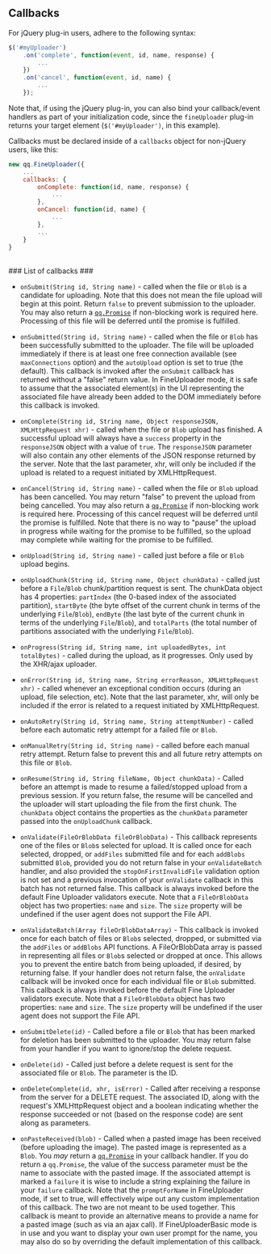 ## Callbacks ##

For jQuery plug-in users, adhere to the following syntax:
```javascript
$('#myUploader')
    .on('complete', function(event, id, name, response) {
        ...
    })
    .on('cancel', function(event, id, name) {
        ...
    });
```

Note that, if using the jQuery plug-in, you can also bind your callback/event handlers as part of your initialization code, since
the `fineUploader` plug-in returns your target element (`$('#myUploader')`, in this example).

Callbacks must be declared inside of a `callbacks` object for non-jQuery users, like this:
```javascript
new qq.FineUploader({
    ...
    callbacks: {
        onComplete: function(id, name, response) {
            ...
        },
        onCancel: function(id, name) {
            ...
        },
        ...
    }
}
```

<br/>
### List of callbacks ###

* `onSubmit(String id, String name)` - called when the file or `Blob` is a candidate for uploading.
Note that this does not mean the file upload will begin at this point.  Return `false` to prevent submission to the uploader.
You may also return a [`qq.Promise`](promise.md) if non-blocking work is required here.  Processing of this file will be deferred
until the promise is fulfilled.

* `onSubmitted(String id, String name)` - called when the file or `Blob` has been successfully submitted to the uploader.  The
file will be uploaded immediately if there is at least one free connection available (see `maxConnections` option) and the `autoUpload`
option is set to true (the default).  This callback is invoked after the `onSubmit` callback has returned without a "false" return value.
In FineUploader mode, it is safe to assume that the associated element(s) in the UI representing the associated file have already been added
to the DOM immediately before this callback is invoked.

* `onComplete(String id, String name, Object responseJSON, XMLHttpRequest xhr)` - called when the file or `Blob` upload has finished.
A successful upload will always have a `success` property in the `responseJSON` object with a value of `true`.  The
`responseJSON` parameter will also contain any other elements of the JSON response returned by the server.  Note that
the last parameter, xhr, will only be included if the upload is related to a request initiated by XMLHttpRequest.

* `onCancel(String id, String name)` - called when the file or `Blob` upload has been cancelled.  You may return "false" to
prevent the upload from being cancelled.  You may also return a [`qq.Promise`](promise.md) if non-blocking work is required
here.  Processing of this cancel request will be deferred until the promise is fulfilled.  Note that there is no way to "pause"
the upload in progress while waiting for the promise to be fulfilled, so the upload may complete while waiting for the promise
to be fulfilled.

* `onUpload(String id, String name)` - called just before a file or `Blob` upload begins.

* `onUploadChunk(String id, String name, Object chunkData)` - called just before a `File`/`Blob` chunk/partition request is sent.  The chunkData object has
4 properties: `partIndex` (the 0-based index of the associated partition), `startByte` (the byte offset of the current chunk in terms
of the underlying `File`/`Blob`), `endByte` (the last byte of the current chunk in terms of the underlying `File`/`Blob`), and `totalParts` (the
total number of partitions associated with the underlying `File`/`Blob`).

* `onProgress(String id, String name, int uploadedBytes, int totalBytes)` - called during the upload, as it progresses.  Only used by the XHR/ajax uploader.

* `onError(String id, String name, String errorReason, XMLHttpRequest xhr)` - called whenever an exceptional condition occurs (during an upload, file selection, etc).
Note that the last parameter, xhr, will only be included if the error is related to a request initiated by XMLHttpRequest.

* `onAutoRetry(String id, String name, String attemptNumber)` - called before each automatic retry attempt for a failed file or `Blob`.

* `onManualRetry(String id, String name)` - called before each manual retry attempt.  Return false to prevent this and all future retry attempts on this file or `Blob`.

* `onResume(String id, String fileName, Object chunkData)` - Called before an attempt is made to resume a failed/stopped upload from a previous session.
If you return false, the resume will be cancelled and the uploader will start uploading the file from the first chunk.  The `chunkData` object contains the properties as
the `chunkData` parameter passed into the `onUploadChunk` callback.

* `onValidate(FileOrBlobData fileOrBlobData)` - This callback represents one of the files or `Blob`s selected for upload.  It is called once
for each selected, dropped, or `addFiles` submitted file and for each `addBlobs` submitted `Blob`, provided you do not return false in your `onValidateBatch` handler, and also provided
the `stopOnFirstInvalidFile` validation option is not set and a previous invocation of your `onValidate` callback in this batch has not returned false.
This callback is always invoked before the default Fine Uploader validators execute.  Note that a `FileOrBlobData` object has two properties: `name`
and `size`.  The `size` property will be undefined if the user agent does not support the File API.

* `onValidateBatch(Array fileOrBlobDataArray)` - This callback is invoked once for each batch of files or `Blob`s selected, dropped, or submitted
via the `addFiles` or `addBlobs`  API functions.  A FileOrBlobData array is passed in representing all files or `Blob`s selected or dropped at once.  This allows
you to prevent the entire batch from being uploaded, if desired, by returning false.  If your handler does not return false,
the `onValidate` callback will be invoked once for each individual file or `Blob` submitted.  This callback is always invoked before
the default Fine Uploader validators execute.  Note that a `FileOrBlobData` object has two properties: `name` and `size`.
The `size` property will be undefined if the user agent does not support the File API.

* `onSubmitDelete(id)` - Called before a file or `Blob` that has been marked for deletion has been submitted to the uploader.
You may return false from your handler if you want to ignore/stop the delete request.

* `onDelete(id)` - Called just before a delete request is sent for the associated file or `Blob`.  The parameter is the ID.

* `onDeleteComplete(id, xhr, isError)` - Called after receiving a response from the server for a DELETE request.  The associated
ID, along with the request's XMLHttpRequest object and a boolean indicating whether the response succeeded or not (based on the response code)
are sent along as parameters.

* `onPasteReceived(blob)` - Called when a pasted image has been received (before uploading the image).  The pasted image is
represented as a `Blob`.  You _may_ return a [`qq.Promise`](promise.md) in your callback handler.  If you do return a `qq.Promise`,
the value of the success parameter must be the name to associate with the pasted image.  If the associated attempt is marked
a `failure` it is wise to include a string explaining the failure in your `failure` callback.
Note that the `promptForName` in FineUploader mode, if set to true, will effectively wipe out any custom implementation of this
callback.  The two are not meant to be used together.  This callback is meant to provide an alternative means to provide a name
for a pasted image (such as via an ajax call).  If FineUploaderBasic mode is in use and you want to display your own user prompt
for the name, you may also do so by overriding the default implementation of this callback.


